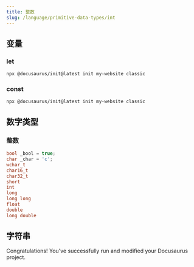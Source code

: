 ```yaml
---
title: 整数
slug: /language/primitive-data-types/int
---
```


## 变量

### let

```shell
npx @docusaurus/init@latest init my-website classic
```

### const

```shell
npx @docusaurus/init@latest init my-website classic
```

## 数字类型

### 整数

```c
bool _bool = true;
char _char = 'c';
wchar_t
char16_t
char32_t
short
int
long
long long
float
double
long double
```

## 字符串

Congratulations! You've successfully run and modified your Docusaurus project.
